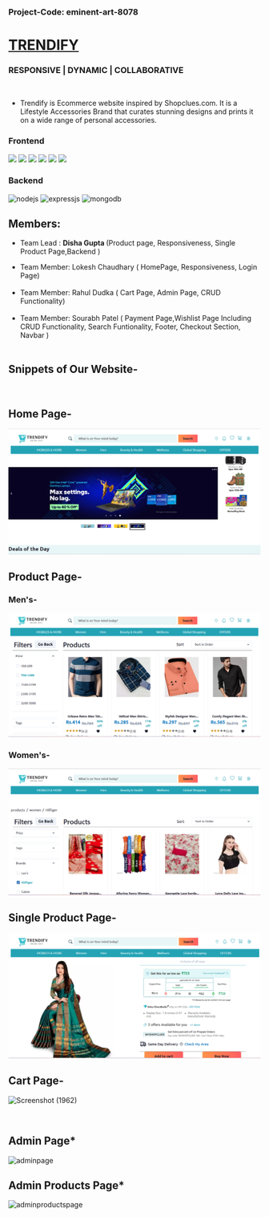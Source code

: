 ### Project-Code: eminent-art-8078

<h1><a href="https://trendify-omega.vercel.app/" >TRENDIFY</a></h1>
<!-- <a href="https://erin-dizzy-clam.cyclic.app/" >Backened Deployed Link</a> -->

<!-- # TRENDIFY -->

<h3 > RESPONSIVE  |  DYNAMIC | COLLABORATIVE </h3>

<br>

- Trendify is Ecommerce website inspired by Shopclues.com. It is a Lifestyle Accessories Brand that curates stunning designs and prints it on a wide range of personal accessories. 

<div display='flex' ><h3 >Frontend</h3> 
<img src='https://img.shields.io/badge/JavaScript-323330?style=for-the-badge&logo=javascript&logoColor=F7DF1E' />
<img src='https://img.shields.io/badge/React-20232A?style=for-the-badge&logo=react&logoColor=61DAFB' />
<img src='https://img.shields.io/badge/Redux-593D88?style=for-the-badge&logo=redux&logoColor=white' />
<img src='https://img.shields.io/badge/CSS3-1572B6?style=for-the-badge&logo=css3&logoColor=white' />
<img src='https://img.shields.io/badge/Material%20UI-007FFF?style=for-the-badge&logo=mui&logoColor=white' />
<img src='https://img.shields.io/badge/Chakra--UI-319795?style=for-the-badge&logo=chakra-ui&logoColor=white' />
<!-- <img src='' />
   </div> -->
<div ><h3 >Backend</h3> 
<img src="https://img.shields.io/badge/Node.js-339933?style=for-the-badge&logo=nodedotjs&logoColor=white" align="center" alt="nodejs" />
<img src="https://img.shields.io/badge/Express.js-000000?style=for-the-badge&logo=express&logoColor=white" align="center" alt="expressjs"/>
<img src="https://img.shields.io/badge/MongoDB-4EA94B?style=for-the-badge&logo=mongodb&logoColor=white" align="center" alt="mongodb"/>
 </div>
<!-- An e-commerce website for clothing, health & care products. A Collaborative project Built in 5 Days. -->

## Members:

- Team Lead : <strong> Disha Gupta </strong>
  (Product page, Responsiveness, Single Product Page,Backend )

<ul>
<li> Team Member: Lokesh Chaudhary ( HomePage, Responsiveness, Login Page) </li>
<br />
<li> Team Member: Rahul Dudka ( Cart Page, Admin Page, CRUD Functionality) </li>
<br />
<li> Team Member: Sourabh Patel ( Payment Page,Wishlist Page Including CRUD Functionality, Search Funtionality, Footer, Checkout Section, Navbar ) </li>
<br />



</ul>

## Snippets of Our Website-

<br/>

## Home Page-

<img  src='./src/Assests/homepage.png' alt='homepage' />

<br/>

## Product Page-

### Men's-

<img  src='./src/Assests/menpage.png' alt='homepage' />

<br/>

### Women's-

<img  src='./src/Assests/womenpage.png' alt='homepage' />

<br/>

## Single Product Page-

<img  src='./src/Assests/singlecartpage.png' alt='homepage' />
<br/>
   
## Cart Page-

<!-- <img  src='./src/Assests/singlecartpage.png' alt='homepage' /> -->
![Screenshot (1962)](https://github.com/DishaGup/eminent-art-8078/assets/90616584/822dc14c-6990-4886-9b93-cecc706ad066)

<br/>   

## Admin Page\*

![adminpage](https://user-images.githubusercontent.com/90616584/229440683-0a088c33-946d-4809-9a46-3e4c1e56bfc1.jpg)

## Admin Products Page\*

![adminproductspage](https://user-images.githubusercontent.com/90616584/229441217-6377a096-321a-469a-96bb-0fdcf941eb6f.jpg)
